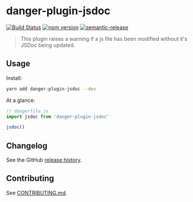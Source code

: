 # danger-plugin-jsdoc

[![Build Status](https://travis-ci.org/Ccccclong/danger-plugin-jsdoc.svg?branch=master)](https://travis-ci.org/Ccccclong/danger-plugin-jsdoc)
[![npm version](https://badge.fury.io/js/danger-plugin-jsdoc.svg)](https://badge.fury.io/js/danger-plugin-jsdoc)
[![semantic-release](https://img.shields.io/badge/%20%20%F0%9F%93%A6%F0%9F%9A%80-semantic--release-e10079.svg)](https://github.com/semantic-release/semantic-release)

> This plugin raises a warning if a js file has been modified without it&#39;s JSDoc being updated.

## Usage

Install:

```sh
yarn add danger-plugin-jsdoc --dev
```

At a glance:

```js
// dangerfile.js
import jsdoc from 'danger-plugin-jsdoc'

jsdoc()
```
## Changelog

See the GitHub [release history](https://github.com/Ccccclong/danger-plugin-jsdoc/releases).

## Contributing

See [CONTRIBUTING.md](CONTRIBUTING.md).
